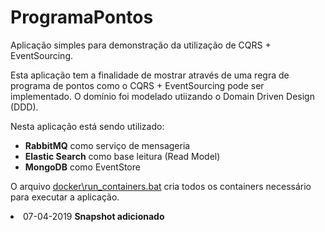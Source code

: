 # ProgramaPontos
Aplicação simples para demonstração da utilização de CQRS + EventSourcing.

Esta aplicação tem a finalidade de mostrar através de uma regra de programa de pontos como o CQRS + EventSourcing pode ser implementado. O domínio foi modelado utiizando o Domain Driven Design (DDD).

Nesta aplicação está sendo utilizado:
<ul>
<li><b>RabbitMQ</b> como serviço de mensageria</li>
<li><b>Elastic Search</b> como base leitura (Read Model)</li>
<li><b>MongoDB</b> como EventStore</li>
</ul>

O arquivo <a href="https://github.com/patrickreinan/programapontos/blob/master/docker/run_containers.bat">docker\run_containers.bat</a> cria todos os containers necessário para executar a aplicação.


<li>
07-04-2019 <b>Snapshot adicionado</b>
</li>
